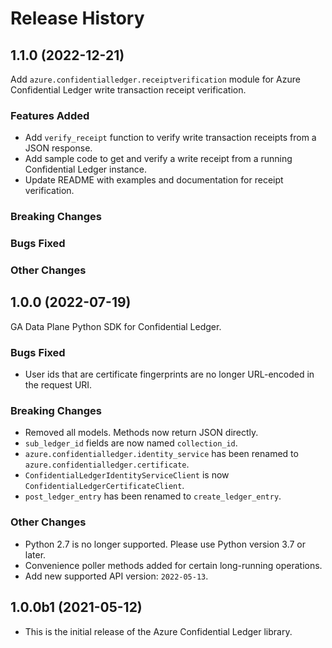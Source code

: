 # Release History

## 1.1.0 (2022-12-21)
Add `azure.confidentialledger.receiptverification` module for Azure Confidential Ledger write transaction receipt verification.

### Features Added
- Add `verify_receipt` function to verify write transaction receipts from a JSON response.
- Add sample code to get and verify a write receipt from a running Confidential Ledger instance.
- Update README with examples and documentation for receipt verification.

### Breaking Changes

### Bugs Fixed

### Other Changes

## 1.0.0 (2022-07-19)

GA Data Plane Python SDK for Confidential Ledger.

### Bugs Fixed
- User ids that are certificate fingerprints are no longer URL-encoded in the request URI.

### Breaking Changes
- Removed all models. Methods now return JSON directly.
- `sub_ledger_id` fields are now named `collection_id`.
- `azure.confidentialledger.identity_service` has been renamed to `azure.confidentialledger.certificate`.
- `ConfidentialLedgerIdentityServiceClient` is now `ConfidentialLedgerCertificateClient`.
- `post_ledger_entry` has been renamed to `create_ledger_entry`.

### Other Changes
- Python 2.7 is no longer supported. Please use Python version 3.7 or later.
- Convenience poller methods added for certain long-running operations.
- Add new supported API version: `2022-05-13`.

## 1.0.0b1 (2021-05-12)

- This is the initial release of the Azure Confidential Ledger library.
